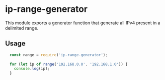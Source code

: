# ip-range-generator
This module exports a generator function that generate all IPv4 present in a delimited range.

## Usage
```javascript
  const range = require('ip-range-generator');
  
  for (let ip of range('192.168.0.0', '192.168.1.0')) {
    console.log(ip);
  }
```
